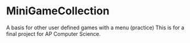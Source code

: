 MiniGameCollection
==================

A basis for other user defined games with a menu (practice)
This is for a final project for AP Computer Science.
